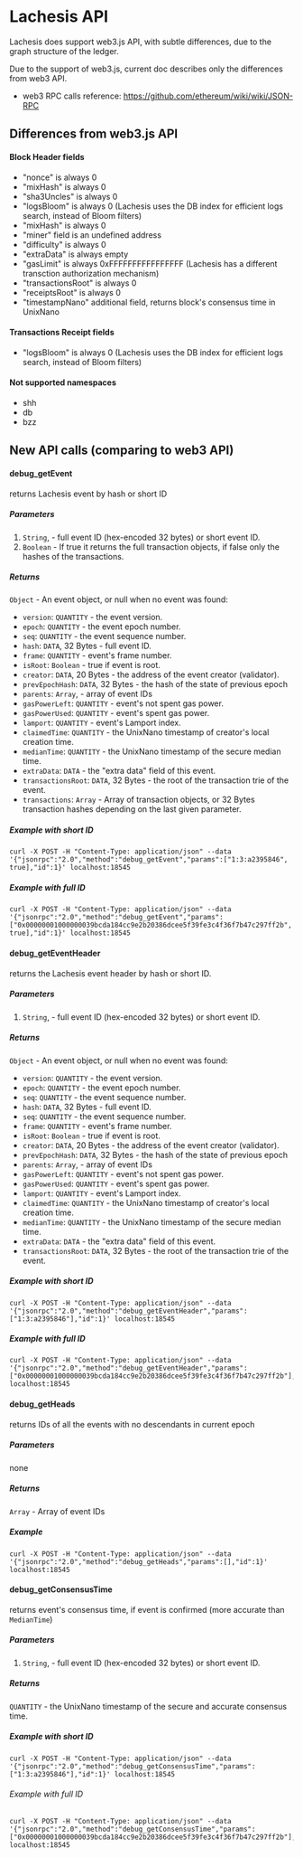 
# Lachesis API

Lachesis does support web3.js API, with subtle differences,
due to the graph structure of the ledger.

Due to the support of web3.js, current doc describes only the differences from web3 API.

- web3 RPC calls reference: https://github.com/ethereum/wiki/wiki/JSON-RPC

## Differences from web3.js API

#### Block Header fields

- "nonce" is always 0
- "mixHash" is always 0
- "sha3Uncles" is always 0
- "logsBloom" is always 0
(Lachesis uses the DB index for efficient logs search, instead of Bloom filters)
- "mixHash" is always 0
- "miner" field is an undefined address
- "difficulty" is always 0
- "extraData" is always empty
- "gasLimit" is always 0xFFFFFFFFFFFFFFFF
(Lachesis has a different transction authorization mechanism)
- "transactionsRoot" is always 0
- "receiptsRoot" is always 0
- "timestampNano" additional field, returns block's consensus time in UnixNano

#### Transactions Receipt fields

- "logsBloom" is always 0
(Lachesis uses the DB index for efficient logs search, instead of Bloom filters)

#### Not supported namespaces

- shh
- db
- bzz

## New API calls (comparing to web3 API)

#### debug_getEvent
returns Lachesis event by hash or short ID

##### Parameters

1. ```String```, - full event ID (hex-encoded 32 bytes) or short event ID.
2. ```Boolean``` - If true it returns the full transaction objects, if false only the hashes of the transactions.

##### Returns

```Object``` - An event object, or null when no event was found:

- ```version```: ```QUANTITY``` - the event version.
- ```epoch```: ```QUANTITY``` - the event epoch number.
- ```seq```: ```QUANTITY``` - the event sequence number.
- ```hash```: ```DATA```, 32 Bytes - full event ID.
- ```frame```: ```QUANTITY``` - event's frame number.
- ```isRoot```: ```Boolean``` - true if event is root.
- ```creator```: ```DATA```, 20 Bytes - the address of the event creator (validator).
- ```prevEpochHash```: ```DATA```, 32 Bytes - the hash of the state of previous epoch
- ```parents```: ```Array```, - array of event IDs
- ```gasPowerLeft```: ```QUANTITY``` - event's not spent gas power.
- ```gasPowerUsed```: ```QUANTITY``` - event's spent gas power.
- ```lamport```: ```QUANTITY``` - event's Lamport index.
- ```claimedTime```: ```QUANTITY``` - the UnixNano timestamp of creator's local creation time.
- ```medianTime```: ```QUANTITY``` - the UnixNano timestamp of the secure median time.
- ```extraData```: ```DATA``` - the "extra data" field of this event.
- ```transactionsRoot```: ```DATA```, 32 Bytes - the root of the transaction trie of the event.
- ```transactions```: ```Array``` - Array of transaction objects, or 32 Bytes transaction hashes depending on the last given parameter.

##### Example with short ID
```
curl -X POST -H "Content-Type: application/json" --data '{"jsonrpc":"2.0","method":"debug_getEvent","params":["1:3:a2395846", true],"id":1}' localhost:18545
```

##### Example with full ID
```
curl -X POST -H "Content-Type: application/json" --data '{"jsonrpc":"2.0","method":"debug_getEvent","params":["0x00000001000000039bcda184cc9e2b20386dcee5f39fe3c4f36f7b47c297ff2b", true],"id":1}' localhost:18545
```

#### debug_getEventHeader

returns the Lachesis event header by hash or short ID.

##### Parameters

1. ```String```, - full event ID (hex-encoded 32 bytes) or short event ID.

##### Returns

```Object``` - An event object, or null when no event was found:

- ```version```: ```QUANTITY``` - the event version.
- ```epoch```: ```QUANTITY``` - the event epoch number.
- ```seq```: ```QUANTITY``` - the event sequence number.
- ```hash```: ```DATA```, 32 Bytes - full event ID.
- ```seq```: ```QUANTITY``` - the event sequence number.
- ```frame```: ```QUANTITY``` - event's frame number.
- ```isRoot```: ```Boolean``` - true if event is root.
- ```creator```: ```DATA```, 20 Bytes - the address of the event creator (validator).
- ```prevEpochHash```: ```DATA```, 32 Bytes - the hash of the state of previous epoch
- ```parents```: ```Array```, - array of event IDs
- ```gasPowerLeft```: ```QUANTITY``` - event's not spent gas power.
- ```gasPowerUsed```: ```QUANTITY``` - event's spent gas power.
- ```lamport```: ```QUANTITY``` - event's Lamport index.
- ```claimedTime```: ```QUANTITY``` - the UnixNano timestamp of creator's local creation time.
- ```medianTime```: ```QUANTITY``` - the UnixNano timestamp of the secure median time.
- ```extraData```: ```DATA``` - the "extra data" field of this event.
- ```transactionsRoot```: ```DATA```, 32 Bytes - the root of the transaction trie of the event.

##### Example with short ID

```
curl -X POST -H "Content-Type: application/json" --data '{"jsonrpc":"2.0","method":"debug_getEventHeader","params":["1:3:a2395846"],"id":1}' localhost:18545
```

##### Example with full ID

```
curl -X POST -H "Content-Type: application/json" --data '{"jsonrpc":"2.0","method":"debug_getEventHeader","params":["0x00000001000000039bcda184cc9e2b20386dcee5f39fe3c4f36f7b47c297ff2b"],"id":1}' localhost:18545
```

#### debug_getHeads
returns IDs of all the events with no descendants in current epoch

##### Parameters

none

##### Returns

```Array``` - Array of event IDs

##### Example
```
curl -X POST -H "Content-Type: application/json" --data '{"jsonrpc":"2.0","method":"debug_getHeads","params":[],"id":1}' localhost:18545
```

#### debug_getConsensusTime

returns event's consensus time, if event is confirmed (more accurate than ```MedianTime```)

##### Parameters

1. ```String```, - full event ID (hex-encoded 32 bytes) or short event ID.

##### Returns

```QUANTITY``` - the UnixNano timestamp of the secure and accurate consensus time.

##### Example with short ID

```
curl -X POST -H "Content-Type: application/json" --data '{"jsonrpc":"2.0","method":"debug_getConsensusTime","params":["1:3:a2395846"],"id":1}' localhost:18545
```

###### Example with full ID
```
curl -X POST -H "Content-Type: application/json" --data '{"jsonrpc":"2.0","method":"debug_getConsensusTime","params":["0x00000001000000039bcda184cc9e2b20386dcee5f39fe3c4f36f7b47c297ff2b"],"id":1}' localhost:18545
```
